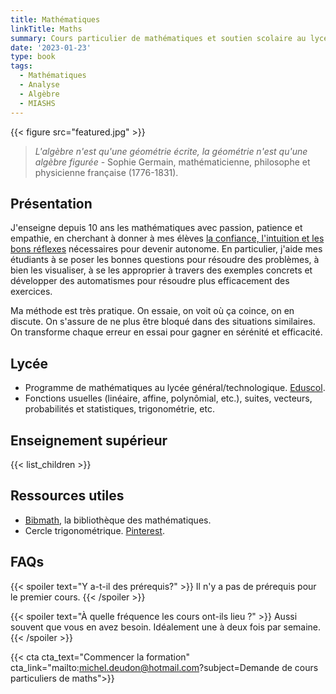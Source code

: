 ```yaml
---
title: Mathématiques
linkTitle: Maths
summary: Cours particulier de mathématiques et soutien scolaire au lycée à Montpellier. Cours d'analyse, d'algèbre, statistiques et programmation en licence/master MIASHS.
date: '2023-01-23'
type: book
tags:
  - Mathématiques
  - Analyse
  - Algèbre
  - MIASHS
---
```


{{< figure src="featured.jpg" >}}

> <i> L'algèbre n'est qu'une géométrie écrite, la géométrie n'est qu'une algèbre figurée </i> - Sophie Germain, mathématicienne, philosophe et physicienne française (1776-1831).

## Présentation

J'enseigne depuis 10 ans les mathématiques avec passion, patience et empathie, en cherchant à donner à mes élèves [la confiance, l'intuition et les bons réflexes](https://www.mtpcours.fr/post/23-01-10-mathematics/) nécessaires pour devenir autonome. En particulier, j'aide mes étudiants à se poser les bonnes questions pour résoudre des problèmes, à bien les visualiser, à se les approprier à travers des exemples concrets et développer des automatismes pour résoudre plus efficacement des exercices.

Ma méthode est très pratique. On essaie, on voit où ça coince, on en discute. On s'assure de ne plus être bloqué dans des situations similaires. On transforme chaque erreur en essai pour gagner en sérénité et efficacité.

## Lycée

- Programme de mathématiques au lycée général/technologique. [Eduscol](https://eduscol.education.fr/1723/programmes-et-ressources-en-mathematiques-voie-gt).
- Fonctions usuelles (linéaire, affine, polynômial, etc.), suites, vecteurs, probabilités et statistiques, trigonométrie, etc.

## Enseignement supérieur

{{< list_children >}}

## Ressources utiles
- [Bibmath](https://www.bibmath.net/), la bibliothèque des mathématiques.
- Cercle trigonométrique. [Pinterest](https://i.pinimg.com/736x/19/f5/b3/19f5b354491a16b870ef4108e909a258--animation.jpg).

## FAQs

{{< spoiler text="Y a-t-il des prérequis?" >}}
Il n'y a pas de prérequis pour le premier cours.
{{< /spoiler >}}

{{< spoiler text="À quelle fréquence les cours ont-ils lieu ?" >}}
Aussi souvent que vous en avez besoin. Idéalement une à deux fois par semaine.
{{< /spoiler >}}

{{< cta cta_text="Commencer la formation" cta_link="mailto:michel.deudon@hotmail.com?subject=Demande de cours particuliers de maths">}}